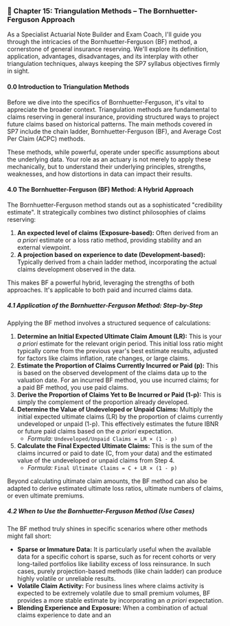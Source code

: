### **📗 Chapter 15: Triangulation Methods – The Bornhuetter-Ferguson Approach**

As a Specialist Actuarial Note Builder and Exam Coach, I'll guide you through the intricacies of the Bornhuetter-Ferguson (BF) method, a cornerstone of general insurance reserving. We'll explore its definition, application, advantages, disadvantages, and its interplay with other triangulation techniques, always keeping the SP7 syllabus objectives firmly in sight.

#### **0.0 Introduction to Triangulation Methods**

Before we dive into the specifics of Bornhuetter-Ferguson, it's vital to appreciate the broader context. Triangulation methods are fundamental to claims reserving in general insurance, providing structured ways to project future claims based on historical patterns. The main methods covered in SP7 include the chain ladder, Bornhuetter-Ferguson (BF), and Average Cost Per Claim (ACPC) methods.

These methods, while powerful, operate under specific assumptions about the underlying data. Your role as an actuary is not merely to apply these mechanically, but to understand their underlying principles, strengths, weaknesses, and how distortions in data can impact their results.

#### **4.0 The Bornhuetter-Ferguson (BF) Method: A Hybrid Approach**

The Bornhuetter-Ferguson method stands out as a sophisticated "credibility estimate". It strategically combines two distinct philosophies of claims reserving:

1. **An expected level of claims (Exposure-based):** Often derived from an *a priori* estimate or a loss ratio method, providing stability and an external viewpoint.  
2. **A projection based on experience to date (Development-based):** Typically derived from a chain ladder method, incorporating the actual claims development observed in the data.

This makes BF a powerful hybrid, leveraging the strengths of both approaches. It's applicable to both paid and incurred claims data.

##### **4.1 Application of the Bornhuetter-Ferguson Method: Step-by-Step**

Applying the BF method involves a structured sequence of calculations:

1. **Determine an Initial Expected Ultimate Claim Amount (LR):** This is your *a priori* estimate for the relevant origin period. This initial loss ratio might typically come from the previous year's best estimate results, adjusted for factors like claims inflation, rate changes, or large claims.  
2. **Estimate the Proportion of Claims Currently Incurred or Paid (p):** This is based on the observed development of the claims data up to the valuation date. For an incurred BF method, you use incurred claims; for a paid BF method, you use paid claims.  
3. **Derive the Proportion of Claims Yet to Be Incurred or Paid (1-p):** This is simply the complement of the proportion already developed.  
4. **Determine the Value of Undeveloped or Unpaid Claims:** Multiply the initial expected ultimate claims (LR) by the proportion of claims currently undeveloped or unpaid (1-p). This effectively estimates the future IBNR or future paid claims based on the *a priori* expectation.  
   * *Formula:* `Undeveloped/Unpaid Claims = LR × (1 - p)`  
5. **Calculate the Final Expected Ultimate Claims:** This is the sum of the claims incurred or paid to date (C, from your data) and the estimated value of the undeveloped or unpaid claims from Step 4\.  
   * *Formula:* `Final Ultimate Claims = C + LR × (1 - p)`

Beyond calculating ultimate claim amounts, the BF method can also be adapted to derive estimated ultimate loss ratios, ultimate numbers of claims, or even ultimate premiums.

##### **4.2 When to Use the Bornhuetter-Ferguson Method (Use Cases)**

The BF method truly shines in specific scenarios where other methods might fall short:

* **Sparse or Immature Data:** It is particularly useful when the available data for a specific cohort is sparse, such as for recent cohorts or very long-tailed portfolios like liability excess of loss reinsurance. In such cases, purely projection-based methods (like chain ladder) can produce highly volatile or unreliable results.  
* **Volatile Claim Activity:** For business lines where claims activity is expected to be extremely volatile due to small premium volumes, BF provides a more stable estimate by incorporating an *a priori* expectation.  
* **Blending Experience and Exposure:** When a combination of actual claims experience to date and an

